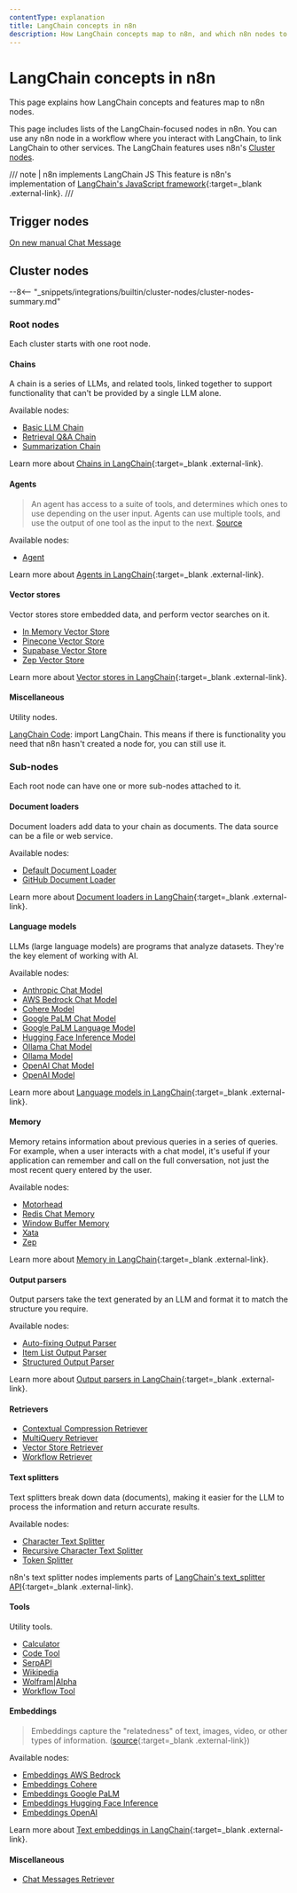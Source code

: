 ```yaml
---
contentType: explanation
title: LangChain concepts in n8n
description: How LangChain concepts map to n8n, and which n8n nodes to use.
---
```


# LangChain concepts in n8n

This page explains how LangChain concepts and features map to n8n nodes.

This page includes lists of the LangChain-focused nodes in n8n. You can use any n8n node in a workflow where you interact with LangChain, to link LangChain to other services. The LangChain features uses n8n's [Cluster nodes](/integrations/builtin/cluster-nodes/).


/// note | n8n implements LangChain JS
This feature is n8n's implementation of [LangChain's JavaScript framework](https://js.langchain.com/docs/get_started/introduction){:target=_blank .external-link}.
///
## Trigger nodes

[On new manual Chat Message](/integrations/builtin/core-nodes/n8n-nodes-langchain.manualchattrigger/)

## Cluster nodes

--8<-- "_snippets/integrations/builtin/cluster-nodes/cluster-nodes-summary.md"

### Root nodes

Each cluster starts with one root node.

#### Chains

A chain is a series of LLMs, and related tools, linked together to support functionality that can't be provided by a single LLM alone.

Available nodes:

* [Basic LLM Chain](/integrations/builtin/cluster-nodes/root-nodes/n8n-nodes-langchain.chainllm/)
* [Retrieval Q&A Chain](/integrations/builtin/cluster-nodes/root-nodes/n8n-nodes-langchain.chainretrievalqa/)
* [Summarization Chain](/integrations/builtin/cluster-nodes/root-nodes/n8n-nodes-langchain.chainsummarization/)

Learn more about [Chains in LangChain](https://js.langchain.com/docs/modules/chains/){:target=_blank .external-link}.

#### Agents

> An agent has access to a suite of tools, and determines which ones to use depending on the user input. Agents can use multiple tools, and use the output of one tool as the input to the next. [Source](https://js.langchain.com/docs/modules/agents/)

Available nodes:

* [Agent](/integrations/builtin/cluster-nodes/root-nodes/n8n-nodes-langchain.agent/)

Learn more about [Agents in LangChain](https://js.langchain.com/docs/modules/agents/){:target=_blank .external-link}.

#### Vector stores

Vector stores store embedded data, and perform vector searches on it.

* [In Memory Vector Store](/integrations/builtin/cluster-nodes/root-nodes/n8n-nodes-langchain.vectorstoreinmemory/)
* [Pinecone Vector Store](/integrations/builtin/cluster-nodes/root-nodes/n8n-nodes-langchain.vectorstorepinecone/)
* [Supabase Vector Store](/integrations/builtin/cluster-nodes/root-nodes/n8n-nodes-langchain.vectorstoresupabase/)
* [Zep Vector Store](/integrations/builtin/cluster-nodes/root-nodes/n8n-nodes-langchain.vectorstorezep/)

Learn more about [Vector stores in LangChain](https://js.langchain.com/docs/modules/data_connection/vectorstores/){:target=_blank .external-link}.

#### Miscellaneous

Utility nodes.

[LangChain Code](/integrations/builtin/cluster-nodes/root-nodes/n8n-nodes-langchain.code/): import LangChain. This means if there is functionality you need that n8n hasn't created a node for, you can still use it.

### Sub-nodes

Each root node can have one or more sub-nodes attached to it.

#### Document loaders

Document loaders add data to your chain as documents. The data source can be a file or web service.

Available nodes:

* [Default Document Loader](/integrations/builtin/cluster-nodes/sub-nodes/n8n-nodes-langchain.documentdefaultdataloader/)
* [GitHub Document Loader](/integrations/builtin/cluster-nodes/sub-nodes/n8n-nodes-langchain.documentgithubloader/)

Learn more about [Document loaders in LangChain](https://js.langchain.com/docs/modules/data_connection/document_loaders/){:target=_blank .external-link}.

#### Language models

LLMs (large language models) are programs that analyze datasets. They're the key element of working with AI.

Available nodes:

* [Anthropic Chat Model](/integrations/builtin/cluster-nodes/sub-nodes/n8n-nodes-langchain.lmchatanthropic/)
* [AWS Bedrock Chat Model](/integrations/builtin/cluster-nodes/sub-nodes/n8n-nodes-langchain.lmchatawsbedrock)
* [Cohere Model](/integrations/builtin/cluster-nodes/sub-nodes/n8n-nodes-langchain.lmcohere/)
* [Google PaLM Chat Model](/integrations/builtin/cluster-nodes/sub-nodes/n8n-nodes-langchain.lmchatgooglepalm/)
* [Google PaLM Language Model](/integrations/builtin/cluster-nodes/sub-nodes/n8n-nodes-langchain.lmgooglepalm/)
* [Hugging Face Inference Model](/integrations/builtin/cluster-nodes/sub-nodes/n8n-nodes-langchain.lmopenhuggingfaceinference/)
* [Ollama Chat Model](/integrations/builtin/cluster-nodes/sub-nodes/n8n-nodes-langchain.lmchatollama/)
* [Ollama Model](/integrations/builtin/cluster-nodes/sub-nodes/n8n-nodes-langchain.lmollama/)
* [OpenAI Chat Model](/integrations/builtin/cluster-nodes/sub-nodes/n8n-nodes-langchain.lmchatopenai/)
* [OpenAI Model](/integrations/builtin/cluster-nodes/sub-nodes/n8n-nodes-langchain.lmopenai/)

Learn more about [Language models in LangChain](https://js.langchain.com/docs/modules/model_io/models/){:target=_blank .external-link}.

#### Memory

Memory retains information about previous queries in a series of queries. For example, when a user interacts with a chat model, it's useful if your application can remember and call on the full conversation, not just the most recent query entered by the user.

Available nodes:

* [Motorhead](/integrations/builtin/cluster-nodes/sub-nodes/n8n-nodes-langchain.memorymotorhead/)
* [Redis Chat Memory](/integrations/builtin/cluster-nodes/sub-nodes/n8n-nodes-langchain.memoryredischat/)
* [Window Buffer Memory](/integrations/builtin/cluster-nodes/sub-nodes/n8n-nodes-langchain.memorybufferwindow/)
* [Xata](/integrations/builtin/cluster-nodes/sub-nodes/n8n-nodes-langchain.memoryxata/)
* [Zep](/integrations/builtin/cluster-nodes/sub-nodes/n8n-nodes-langchain.memoryzep/)

Learn more about [Memory in LangChain](https://js.langchain.com/docs/modules/memory/){:target=_blank .external-link}.

#### Output parsers

Output parsers take the text generated by an LLM and format it to match the structure you require.

Available nodes:

* [Auto-fixing Output Parser](/integrations/builtin/cluster-nodes/sub-nodes/n8n-nodes-langchain.outputparserautofixing/)
* [Item List Output Parser](/integrations/builtin/cluster-nodes/sub-nodes/n8n-nodes-langchain.outputparseritemlist/)
* [Structured Output Parser](/integrations/builtin/cluster-nodes/sub-nodes/n8n-nodes-langchain.outputparserstructured/)

Learn more about [Output parsers in LangChain](https://js.langchain.com/docs/modules/model_io/output_parsers/){:target=_blank .external-link}.

#### Retrievers


* [Contextual Compression Retriever](/integrations/builtin/cluster-nodes/sub-nodes/n8n-nodes-langchain.retrievercontextualcompression/)
* [MultiQuery Retriever](/integrations/builtin/cluster-nodes/sub-nodes/n8n-nodes-langchain.retrievermultiquery/)
* [Vector Store Retriever](/integrations/builtin/cluster-nodes/sub-nodes/n8n-nodes-langchain.retrievervectorstore/)
* [Workflow Retriever](/integrations/builtin/cluster-nodes/sub-nodes/n8n-nodes-langchain.retrieverworkflow/)


#### Text splitters

Text splitters break down data (documents), making it easier for the LLM to process the information and return accurate results.

Available nodes:

* [Character Text Splitter](/integrations/builtin/cluster-nodes/sub-nodes/n8n-nodes-langchain.textsplittercharactertextsplitter/)
* [Recursive Character Text Splitter](/integrations/builtin/cluster-nodes/sub-nodes/n8n-nodes-langchain.textsplitterrecursivecharactertextsplitter/)
* [Token Splitter](/integrations/builtin/cluster-nodes/sub-nodes/n8n-nodes-langchain.textsplittertokensplitter/)

n8n's text splitter nodes implements parts of [LangChain's text_splitter API](https://js.langchain.com/docs/api/text_splitter/){:target=_blank .external-link}.

#### Tools

Utility tools.

* [Calculator](/integrations/builtin/cluster-nodes/sub-nodes/n8n-nodes-langchain.toolcalculator/)
* [Code Tool](/integrations/builtin/cluster-nodes/sub-nodes/n8n-nodes-langchain.toolcode/)
* [SerpAPI](/integrations/builtin/cluster-nodes/sub-nodes/n8n-nodes-langchain.toolserpapi/)
* [Wikipedia](/integrations/builtin/cluster-nodes/sub-nodes/n8n-nodes-langchain.toolwikipedia/)
* [Wolfram|Alpha](/integrations/builtin/cluster-nodes/sub-nodes/n8n-nodes-langchain.toolwolframalpha/)
* [Workflow Tool](/integrations/builtin/cluster-nodes/sub-nodes/n8n-nodes-langchain.toolworkflow/)

#### Embeddings

> Embeddings capture the "relatedness" of text, images, video, or other types of information. ([source](https://supabase.com/docs/guides/ai/concepts){:target=_blank .external-link})

Available nodes:


* [Embeddings AWS Bedrock](/integrations/builtin/cluster-nodes/sub-nodes/n8n-nodes-langchain.embeddingsawsbedrock)
* [Embeddings Cohere](/integrations/builtin/cluster-nodes/sub-nodes/n8n-nodes-langchain.embeddingscohere/)
* [Embeddings Google PaLM](/integrations/builtin/cluster-nodes/sub-nodes/n8n-nodes-langchain.embeddingsgooglepalm/)
* [Embeddings Hugging Face Inference](/integrations/builtin/cluster-nodes/sub-nodes/n8n-nodes-langchain.embeddingshuggingfaceinference/)
* [Embeddings OpenAI](/integrations/builtin/cluster-nodes/sub-nodes/n8n-nodes-langchain.embeddingsopenai/)

Learn more about [Text embeddings in LangChain](https://js.langchain.com/docs/modules/data_connection/text_embedding/){:target=_blank .external-link}.






#### Miscellaneous

* [Chat Messages Retriever](/integrations/builtin/cluster-nodes/sub-nodes/n8n-nodes-langchain.memorychatretriever/)



